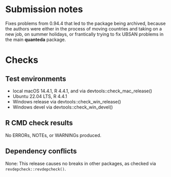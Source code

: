 # Submission notes

Fixes problems from 0.94.4 that led to the package being archived, because the authors were either in the process of moving countries and taking on a new job, on summer holidays, or frantically trying to fix UBSAN problems in the main **quanteda** package.

# Checks

## Test environments

* local macOS 14.4.1, R 4.4.1, and via devtools::check_mac_release()
* Ubuntu 22.04 LTS, R 4.4.1
* Windows release via devtools::check_win_release()
* Windows devel via devtools::check_win_devel()

## R CMD check results

No ERRORs, NOTEs, or WARNINGs produced.

## Dependency conflicts

None: This release causes no breaks in other packages, as checked via `revdepcheck::revdepcheck()`.
